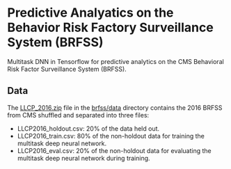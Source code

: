 # Predictive Analyatics on the Behavior Risk Factory Surveillance System (BRFSS)

Multitask DNN in Tensorflow for predictive analytics on the CMS Behavioral Risk Factor Surveillance System (BRFSS).

## Data

The [LLCP_2016.zip](brfss/data/LLCP_2016.zip) file in the [brfss/data](brfss/data) directory contains the 2016 BRFSS from 
CMS shuffled and separated into three files:

* LLCP2016_holdout.csv: 20% of the data held out.
* LLCP2016_train.csv: 80% of the non-holdout data for training the multitask deep neural network.
* LLCP2016_eval.csv: 20% of the non-holdout data for evaluating the multitask deep neural network during training.
